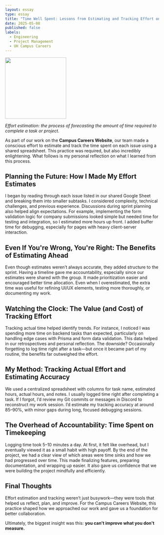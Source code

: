 ```yaml
---
layout: essay
type: essay
title: "Time Well Spent: Lessons from Estimating and Tracking Effort on the Campus Careers Website"
date: 2025-05-08
published: false
labels:
  - Engineering
  - Project Management
  - UH Campus Careers
---
```


<img width="200px" class="rounded float-start pe-4" src="../img/effort-tracking/spreadsheet_tracking.jpg">

*Effort estimation: the process of forecasting the amount of time required to complete a task or project.*

As part of our work on the **Campus Careers Website**, our team made a conscious effort to estimate and track the time spent on each issue using a shared spreadsheet. This practice was required, but also incredibly enlightening. What follows is my personal reflection on what I learned from this process.

## Planning the Future: How I Made My Effort Estimates

I began by reading through each issue listed in our shared Google Sheet and breaking them into smaller subtasks. I considered complexity, technical challenges, and previous experience. Discussions during sprint planning also helped align expectations. For example, implementing the form validation logic for company submissions looked simple but needed time for testing and integration, so I estimated more hours up front. I added buffer time for debugging, especially for pages with heavy client-server interaction.

## Even If You're Wrong, You're Right: The Benefits of Estimating Ahead

Even though estimates weren’t always accurate, they added structure to the sprint. Having a timeline gave me accountability, especially since our estimates were shared with the group. It made prioritization easier and encouraged better time allocation. Even when I overestimated, the extra time was useful for refining UI/UX elements, testing more thoroughly, or documenting my work.

## Watching the Clock: The Value (and Cost) of Tracking Effort

Tracking actual time helped identify trends. For instance, I noticed I was spending more time on backend tasks than expected, particularly on handling edge cases with Prisma and form data validation. This data helped in our retrospectives and personal reflection. The downside? Occasionally forgetting to log time right after a task—but once it became part of my routine, the benefits far outweighed the effort.

## My Method: Tracking Actual Effort and Estimating Accuracy

We used a centralized spreadsheet with columns for task name, estimated hours, actual hours, and notes. I usually logged time right after completing a task. If I forgot, I’d review my Git commits or messages in Discord to reconstruct my work session. I’d estimate my tracking accuracy at around 85–90%, with minor gaps during long, focused debugging sessions.

## The Overhead of Accountability: Time Spent on Timekeeping

Logging time took 5–10 minutes a day. At first, it felt like overhead, but I eventually viewed it as a small habit with high payoff. By the end of the project, we had a clear view of which areas were time sinks and how we had progressed over time. This made finalizing features, preparing documentation, and wrapping up easier. It also gave us confidence that we were building the project mindfully and efficiently.

## Final Thoughts

Effort estimation and tracking weren’t just busywork—they were tools that helped us reflect, plan, and improve. For the Campus Careers Website, this practice shaped how we approached our work and gave us a foundation for better collaboration.

Ultimately, the biggest insight was this: **you can't improve what you don't measure.**
